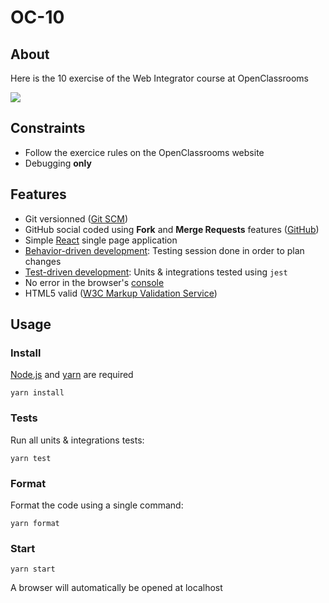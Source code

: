 # OC-10

## About

Here is the 10 exercise of the Web Integrator course at OpenClassrooms

![](https://i.postimg.cc/C5p2hzD0/77events.png)

## Constraints

- Follow the exercice rules on the OpenClassrooms website
- Debugging **only**

## Features

- Git versionned ([Git SCM](https://git-scm.com/))
- GitHub social coded using **Fork** and **Merge Requests** features ([GitHub](https://github.com/))
- Simple [React](https://react.dev/) single page application
- [Behavior-driven development](https://en.wikipedia.org/wiki/Behavior-driven_development): Testing session done in order to plan changes
- [Test-driven development](https://en.wikipedia.org/wiki/Test-driven_development): Units & integrations tested using `jest`
- No error in the browser's [console](https://developer.chrome.com/docs/devtools/console/)
- HTML5 valid ([W3C Markup Validation Service](https://validator.w3.org/))

## Usage

### Install

[Node.js](https://nodejs.org/en) and [yarn](https://yarnpkg.com/) are required

`yarn install`

### Tests

Run all units & integrations tests:

`yarn test`

### Format

Format the code using a single command:

`yarn format`

### Start

`yarn start`

A browser will automatically be opened at localhost
